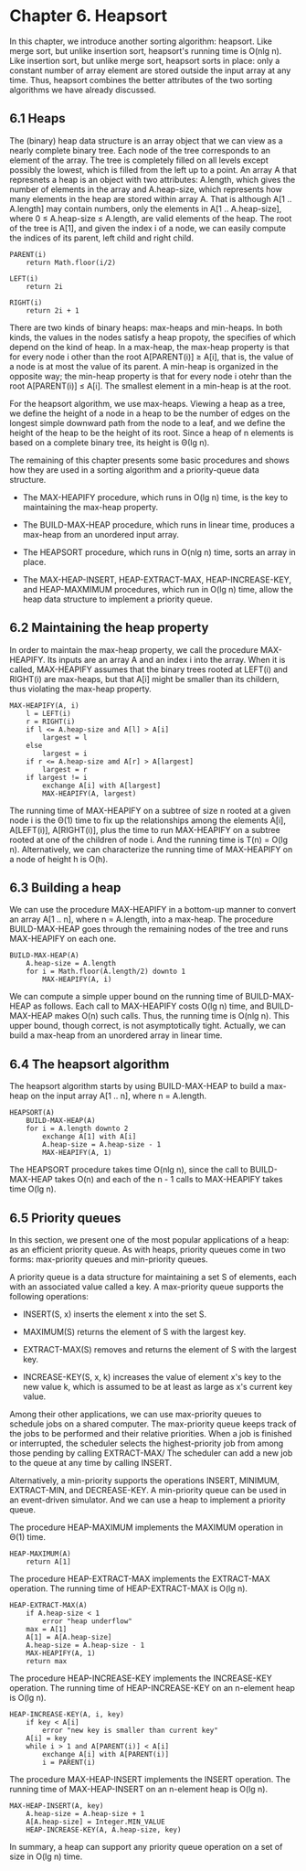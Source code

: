 # Chapter 6. Heapsort

In this chapter, we introduce another sorting algorithm: heapsort. Like merge sort, but unlike insertion sort, heapsort's running time is O(nlg n). Like insertion sort, but unlike merge sort, heapsort sorts in place: only a constant number of array element are stored outside the input array at any time. Thus, heapsort combines the better attributes of the two sorting algorithms we have already discussed.

## 6.1 Heaps

The (binary) heap data structure is an array object that we can view as a nearly complete binary tree. Each node of the tree corresponds to an element of the array. The tree is completely filled on all levels except possibly the lowest, which is filled from the left up to a point. An array A that represnets a heap is an object with two attributes: A.length, which gives the number of elements in the array and A.heap-size, which represents how many elements in the heap are stored within array A. That is although A[1 .. A.length] may contain numbers, only the elements in A[1 .. A.heap-size], where 0 &le; A.heap-size &le; A.length, are valid elements of the heap. The root of the tree is A[1], and given the index i of a node, we can easily compute the indices of its parent, left child and right child.

```
PARENT(i)
	return Math.floor(i/2)

LEFT(i)
	return 2i

RIGHT(i)
	return 2i + 1
```

There are two kinds of binary heaps: max-heaps and min-heaps. In both kinds, the values in the nodes satisfy a heap propoty, the specifies of which depend on the kind of heap. In a max-heap, the max-heap property is that for every node i other than the root A[PARENT(i)] &ge; A[i], that is, the value of a node is at most the value of its parent. A min-heap is organized in the opposite way; the min-heap property is that for every node i otehr than the root A[PARENT(i)] &le; A[i]. The smallest element in a min-heap is at the root.

For the heapsort algorithm, we use max-heaps. Viewing a heap as a tree, we define the height of a node in a heap to be the number of edges on the longest simple downward path from the node to a leaf, and we define the height of the heap to be the height of its root. Since a heap of n elements is based on a complete binary tree, its height is &Theta;(lg n).

The remaining of this chapter presents some basic procedures and shows how they are used in a sorting algorithm and a priority-queue data structure.

- The MAX-HEAPIFY procedure, which runs in O(lg n) time, is the key to maintaining the max-heap property.

- The BUILD-MAX-HEAP procedure, which runs in linear time, produces a max-heap from an unordered input array.

- The HEAPSORT procedure, which runs in O(nlg n) time, sorts an array in place.

- The MAX-HEAP-INSERT, HEAP-EXTRACT-MAX, HEAP-INCREASE-KEY, and HEAP-MAXMIMUM procedures, which run in O(lg n) time, allow the heap data structure to implement a priority queue.

## 6.2 Maintaining the heap property

In order to maintain the max-heap property, we call the procedure MAX-HEAPIFY. Its inputs are an array A and an index i into the array. When it is called, MAX-HEAPIFY assumes that the binary trees rooted at LEFT(i) and RIGHT(i) are max-heaps, but that A[i] might be smaller than its childern, thus violating the max-heap property.

```
MAX-HEAPIFY(A, i)
	l = LEFT(i)
	r = RIGHT(i)
	if l <= A.heap-size and A[l] > A[i]
		largest = l
	else 
		largest = i
	if r <= A.heap-size amd A[r] > A[largest]
		largest = r
	if largest != i
		exchange A[i] with A[largest]
		MAX-HEAPIFY(A, largest)
```

The running time of MAX-HEAPIFY on a subtree of size n rooted at a given node i is the &Theta;(1) time to fix up the relationships among the elements A[i], A[LEFT(i)], A[RIGHT(i)], plus the time to run MAX-HEAPIFY on a subtree rooted at one of the children of node i. And the running time is T(n) = O(lg n). Alternatively, we can characterize the running time of MAX-HEAPIFY on a node of height h is O(h).

## 6.3 Building a heap

We can use the procedure MAX-HEAPIFY in a bottom-up manner to convert an array A[1 .. n], where n = A.length, into a max-heap. The procedure BUILD-MAX-HEAP goes through the remaining nodes of the tree and runs MAX-HEAPIFY on each one.

```
BUILD-MAX-HEAP(A)
	A.heap-size = A.length
	for i = Math.floor(A.length/2) downto 1
		MAX-HEAPIFY(A, i)
```

We can compute a simple upper bound on the running time of BUILD-MAX-HEAP as follows. Each call to MAX-HEAPIFY costs O(lg n) time, and BUILD-MAX-HEAP makes O(n) such calls. Thus, the running time is O(nlg n). This upper bound, though correct, is not asymptotically tight. Actually, we can build a max-heap from an unordered array in linear time.

## 6.4 The heapsort algorithm

The heapsort algorithm starts by using BUILD-MAX-HEAP to build a max-heap on the input array A[1 .. n], where n = A.length.

```
HEAPSORT(A)
	BUILD-MAX-HEAP(A)
	for i = A.length downto 2
		exchange A[1] with A[i]
		A.heap-size = A.heap-size - 1
		MAX-HEAPIFY(A, 1)
```

The HEAPSORT procedure takes time O(nlg n), since the call to BUILD-MAX-HEAP takes O(n) and each of the n - 1 calls to MAX-HEAPIFY takes time O(lg n).

## 6.5 Priority queues

In this section, we present one of the most popular applications of a heap: as an efficient priority queue. As with heaps, priority queues come in two forms: max-priority queues and min-priority queues. 

A priority queue is a data structure for maintaining a set S of elements, each with an associated value called a key. A max-priority queue supports the following operations:

- INSERT(S, x) inserts the element x into the set S.

- MAXIMUM(S) returns the element of S with the largest key.

- EXTRACT-MAX(S) removes and returns the element of S with the largest key.

- INCREASE-KEY(S, x, k) increases the value of element x's key to the new value k, which is assumed to be at least as large as x's current key value.

Among their other applications, we can use max-priority queues to schedule jobs on a shared computer. The max-priority queue keeps track of the jobs to be performed and their relative priorities. When a job is finished or interrupted, the scheduler selects the highest-priority job from among those pending by calling EXTRACT-MAX/ The scheduler can add a new job to the queue at any time by calling INSERT.

Alternatively, a min-priority supports the operations INSERT, MINIMUM, EXTRACT-MIN, and DECREASE-KEY. A min-priority queue can be used in an event-driven simulator. And we can use a heap to implement a priority queue.

The procedure HEAP-MAXIMUM implements the MAXIMUM operation in &Theta;(1) time.

```
HEAP-MAXIMUM(A)
	return A[1]
```

The procedure HEAP-EXTRACT-MAX implements the EXTRACT-MAX operation. The running time of HEAP-EXTRACT-MAX is O(lg n).

```
HEAP-EXTRACT-MAX(A)
	if A.heap-size < 1
		error "heap underflow"
	max = A[1]
	A[1] = A[A.heap-size]
	A.heap-size = A.heap-size - 1
	MAX-HEAPIFY(A, 1)
	return max
```

The procedure HEAP-INCREASE-KEY implements the INCREASE-KEY operation. The running time of HEAP-INCREASE-KEY on an n-element heap is O(lg n).

```
HEAP-INCREASE-KEY(A, i, key)
	if key < A[i]
		error "new key is smaller than current key"
	A[i] = key
	while i > 1 and A[PARENT(i)] < A[i]
		exchange A[i] with A[PARENT(i)]
		i = PARENT(i)
```
 
The procedure MAX-HEAP-INSERT implements the INSERT operation. The running time of MAX-HEAP-INSERT on an n-element heap is O(lg n).

```
MAX-HEAP-INSERT(A, key)
	A.heap-size = A.heap-size + 1
	A[A.heap-size] = Integer.MIN_VALUE
	HEAP-INCREASE-KEY(A, A.heap-size, key)
```

In summary, a heap can support any priority queue operation on a set of size in O(lg n) time.

